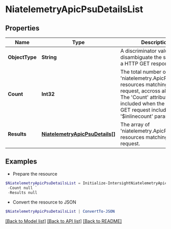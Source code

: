 # NiatelemetryApicPsuDetailsList
## Properties

Name | Type | Description | Notes
------------ | ------------- | ------------- | -------------
**ObjectType** | **String** | A discriminator value to disambiguate the schema of a HTTP GET response body. | 
**Count** | **Int32** | The total number of &#39;niatelemetry.ApicPsuDetails&#39; resources matching the request, accross all pages. The &#39;Count&#39; attribute is included when the HTTP GET request includes the &#39;$inlinecount&#39; parameter. | [optional] 
**Results** | [**NiatelemetryApicPsuDetails[]**](NiatelemetryApicPsuDetails.md) | The array of &#39;niatelemetry.ApicPsuDetails&#39; resources matching the request. | [optional] 

## Examples

- Prepare the resource
```powershell
$NiatelemetryApicPsuDetailsList = Initialize-IntersightNiatelemetryApicPsuDetailsList  -ObjectType null `
 -Count null `
 -Results null
```

- Convert the resource to JSON
```powershell
$NiatelemetryApicPsuDetailsList | ConvertTo-JSON
```

[[Back to Model list]](../README.md#documentation-for-models) [[Back to API list]](../README.md#documentation-for-api-endpoints) [[Back to README]](../README.md)

